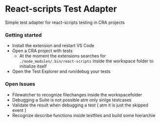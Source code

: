 # React-scripts Test Adapter

Simple test adapter for react-scripts testing in CRA projects

### Getting started

* Install the extension and restart VS Code
* Open a CRA project with tests
   * At the moment the extensions searches for `./node_modules/.bin/react-scripts` inside the workspace 
   folder to initialize itself
*  Open the Test Explorer and run/debug your tests

### Open Issues

* Filewatcher to recognize filechanges inside the workspacefolder
* Debugging a Suite is not possible atm only sinlge testcases
* Validate the result when debugging a test ( atm it is just the skipped event )
* Recognize describe functions inside testfiles and build some hierarchie